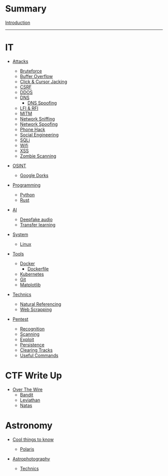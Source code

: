 # Summary

[Introduction](index.md)

---
# IT

- [Attacks]()
  - [Bruteforce](it/attacks/bruteforce/index.md)
  - [Buffer Overflow](it/attacks/buffer-overflow/index.md)
  - [Click & Cursor Jacking](it/attacks/click-and-cursor-jacking/index.md)
  - [CSRF](it/attacks/csrf/index.md)
  - [DDOS](it/attacks/ddos/index.md)
  - [DNS](it/attacks/dns/index.md)
    - [DNS Spoofing](it/attacks/dns/dns-spoofing/index.md)
  - [LFI & RFI](it/attacks/lfi-rfi/index.md)
  - [MITM](it/attacks/mitm/index.md)
  - [Network Sniffing](it/attacks/network-sniffing/index.md)
  - [Network Spoofing](it/attacks/network-spoofing/index.md)
  - [Phone Hack](it/attacks/phone-hack/index.md)
  - [Social Engineering](it/attacks/social-engineering/index.md)
  - [SQLi](it/attacks/sqli/index.md)
  - [Wifi](it/attacks/wifi/index.md)
  - [XSS](it/attacks/xss/index.md)
  - [Zombie Scanning](it/attacks/zombie-scanning/index.md)

- [OSINT](it/OSINT/index.md)
  - [Google Dorks](it/OSINT/google-dorks/index.md)


- [Programming]()
  - [Python](it/programming/python/index.md)
  - [Rust](it/programming/rust/index.md)

- [AI]()
  - [Deepfake audio](it/AI/deepfake-audio/index.md)
  - [Transfer learning](it/AI/transfer-learning/index.md)


- [System]()
  - [Linux](it/system/linux/index.md)

- [Tools](it/tools/index.md)
  - [Docker](it/tools/docker/index.md)
    - [Dockerfile](it/tools/docker/dockerfile/index.md)
  - [Kubernetes](it/tools/kubernetes/index.md)
  - [Git](it/tools/git/index.md)
  - [Matplotlib](it/tools/matplotlib/index.md)


- [Technics]()
  - [Natural Referencing](it/technics/natural-referencing/index.md)
  - [Web Scrapping](it/technics/web-scrapping/index.md)


- [Pentest](it/pentest/index.md)
  - [Recognition](it/pentest/recognition/index.md)
  - [Scanning](it/pentest/scanning/index.md)
  - [Exploit](it/pentest/exploit/index.md)
  - [Persistence](it/pentest/persistence/index.md)
  - [Clearing Tracks](it/pentest/clearing-tracks/index.md)
  - [Useful Commands](it/pentest/useful-commands/index.md)

# CTF Write Up

- [Over The Wire]()
  - [Bandit](ctf-write-up/over-the-wire/bandit/index.md)
  - [Leviathan](ctf-write-up/over-the-wire/leviathan/index.md)
  - [Natas](ctf-write-up/over-the-wire/natas/index.md)

# Astronomy

- [Cool things to know]()
  - [Polaris](astronomy/cool-things-to-know/polaris/index.md)

- [Astrophotography]()
  - [Technics](astronomy/astrophotography/technics/index.md)